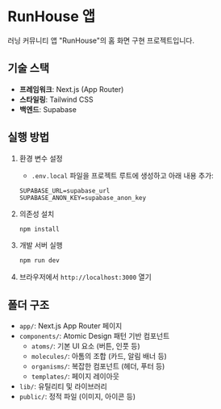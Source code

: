 # RunHouse 앱

러닝 커뮤니티 앱 "RunHouse"의 홈 화면 구현 프로젝트입니다.

## 기술 스택

- **프레임워크**: Next.js (App Router)
- **스타일링**: Tailwind CSS
- **백엔드**: Supabase

## 실행 방법

1. 환경 변수 설정
   - `.env.local` 파일을 프로젝트 루트에 생성하고 아래 내용 추가:
   ```
   SUPABASE_URL=supabase_url
   SUPABASE_ANON_KEY=supabase_anon_key
   ```

2. 의존성 설치
   ```bash
   npm install
   ```

3. 개발 서버 실행
   ```bash
   npm run dev
   ```

4. 브라우저에서 `http://localhost:3000` 열기

## 폴더 구조

- `app/`: Next.js App Router 페이지
- `components/`: Atomic Design 패턴 기반 컴포넌트
  - `atoms/`: 기본 UI 요소 (버튼, 인풋 등)
  - `molecules/`: 아톰의 조합 (카드, 알림 배너 등)
  - `organisms/`: 복잡한 컴포넌트 (헤더, 푸터 등)
  - `templates/`: 페이지 레이아웃
- `lib/`: 유틸리티 및 라이브러리
- `public/`: 정적 파일 (이미지, 아이콘 등) 